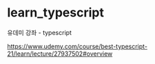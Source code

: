# learn_typescript
유데미 강좌 - typescript

https://www.udemy.com/course/best-typescript-21/learn/lecture/27937502#overview
